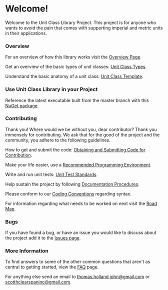 # Welcome!

Welcome to the Unit Class Library Project. This project is for anyone who wants to avoid the pain that comes with supporting imperial and metric units in their applications.

### Overview
For an overview of how this library works visit the [Overview Page](https://bitbucket.org/Clearspan/unit-class-library/wiki/Overview).

Get an overview of the basic types of unit classes: [Unit Class Types](https://bitbucket.org/Clearspan/unit-class-library/wiki/Unit%20Class%20Types).

Understand the basic anatomy of a unit class: [Unit Class Template](https://bitbucket.org/Clearspan/unit-class-library/wiki/Unit%20Class%20Template).

### Use Unit Class Library in your Project

Reference the latest executable built from the master branch with this [NuGet package](http://www.nuget.org/packages/UnitClassLibrary/).

### Contributing
Thank you! Where would we be without you, dear contributor? Thank you immensely for contributing. We ask that for the good of the project and the community, you adhere to the following guidelines.

How to get and submit the code: [Obtaining and Submitting Code for Contribution](https://bitbucket.org/Clearspan/unit-class-library/wiki/Obtaining%20and%20Submitting%20Code%20for%20Contribution).

Make your life easier, use a [Recommended Programming Environment](https://bitbucket.org/Clearspan/unit-class-library/wiki/Recommended%20Programming%20Environment).

Write and run unit tests: [Unit Test Standards](https://bitbucket.org/Clearspan/unit-class-library/wiki/Unit%20Test%20Standards).

Help sustain the project by following [Documentation Procedures](https://bitbucket.org/Clearspan/unit-class-library/wiki/Documentation%20Procedures).

Please conform to our [Coding Conventions](https://bitbucket.org/Clearspan/unit-class-library/wiki/Conventions) regarding syntax. 

For information regarding what needs to be worked on next visit the [Road Map](https://bitbucket.org/Clearspan/unit-class-library/wiki/Road%20Map).

### Bugs
If you have found a bug, or have an issue you would like to discuss about the project add it to the [Issues page](https://bitbucket.org/Clearspan/unit-class-library/issues?status=new&status=open).

### More Information

To find answers to some of the other common questions that aren't as central to getting started, view the [FAQ](https://bitbucket.org/Clearspan/unit-class-library/wiki/FAQ) page.

For anything else send an email to thomas.holland.john@gmail.com or scotthclearspaninc@gmail.com.